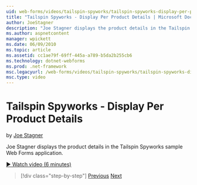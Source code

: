 ```yaml
---
uid: web-forms/videos/tailspin-spyworks/tailspin-spyworks-display-per-product-details
title: "Tailspin Spyworks - Display Per Product Details | Microsoft Docs"
author: JoeStagner
description: "Joe Stagner displays the product details in the Tailspin Spyworks sample Web Forms application."
ms.author: aspnetcontent
manager: wpickett
ms.date: 06/09/2010
ms.topic: article
ms.assetid: cc1ae79f-69ff-445a-a789-b5da2b255cb6
ms.technology: dotnet-webforms
ms.prod: .net-framework
msc.legacyurl: /web-forms/videos/tailspin-spyworks/tailspin-spyworks-display-per-product-details
msc.type: video
---
```

Tailspin Spyworks - Display Per Product Details
====================
by [Joe Stagner](https://github.com/JoeStagner)

Joe Stagner displays the product details in the Tailspin Spyworks sample Web Forms application.

[&#9654; Watch video (6 minutes)](https://channel9.msdn.com/Blogs/ASP-NET-Site-Videos/tailspin-spyworks-display-per-product-details)

>[!div class="step-by-step"]
[Previous](tailspin-spyworks-display-the-product-list.md)
[Next](tailspin-spyworks-adding-items-to-the-shopping-cart.md)